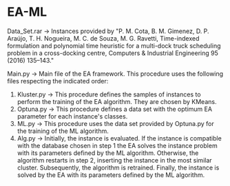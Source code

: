 # EA-ML

Data_Set.rar -> Instances provided by "P. M. Cota, B. M. Gimenez, D. P. Araújo, T. H. Nogueira, M. C. de Souza, M. G. Ravetti,
Time-indexed formulation and polynomial time heuristic for a multi-dock truck scheduling problem in a cross-docking centre, Computers & Industrial Engineering 95 (2016) 135–143."

Main.py -> Main file of the EA framework. This procedure uses the following files respecting the indicated order:

1) Kluster.py -> This procedure defines the samples of instances to perform the training of the EA algorithm. They are chosen by KMeans.
2) Optuna.py -> This procedure defines a data set with the optimum EA parameter for each instance's classes.
3) ML.py -> This procedure uses the data set provided by Optuna.py for the training of the ML algorithm.
4) Alg.py -> Initially, the instance is evaluated. If the instance is compatible with the database chosen in step 1 the EA solves the instance problem with its parameters defined by the ML algorithm. Otherwise, the algorithm restarts in step 2, inserting the instance in the most similar cluster. Subsequently, the algorithm is retrained. Finally, the instance is solved by the EA with its parameters defined by the ML algorithm.



